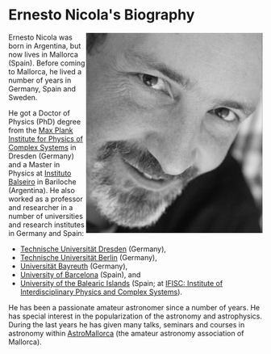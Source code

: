 # Ernesto Nicola's Biography
<img src="IMG/ernesto_nicola.jpg" width=350 align=right>

Ernesto Nicola was born in Argentina, but now lives in Mallorca (Spain). Before coming to Mallorca, he lived a number of years in Germany, Spain and Sweden.

He got a Doctor of Physics (PhD) degree from the [Max Plank Institute for Physics of Complex Systems][MPIPKS] in Dresden (Germany) and a Master in Physics at [Instituto Balseiro][IB] in Bariloche (Argentina). He also worked as a professor and researcher in a number of universities and research institutes in Germany and Spain:
* [Technische Universität Dresden][TUD] (Germany),
* [Technische Universität Berlin][TUB] (Germany),
* [Universität Bayreuth][UBay] (Germany),
* [University of Barcelona][UB] (Spain), and
* [University of the Balearic Islands][UIB] (Spain; at [IFISC: Institute of Interdisciplinary Physics and Complex Systems][IFISC]).

He has been a passionate amateur astronomer since a number of years. He has special interest in the popularization of the astronomy and astrophysics. During the last years he has given many talks, seminars and courses in astronomy within [AstroMallorca][AM] (the amateur astronomy association of Mallorca).

[MPIPKS]:https://www.pks.mpg.de/
[UB]:https://www.ub.edu/portal/web/fisica
[UIB]:https://www.uib.eu/
[IFISC]:https://ifisc.uib-csic.es/es/
[UBay]:https://www.physik.uni-bayreuth.de/en/
[TUB]:https://www.physics.tu-berlin.de/
[TUD]:https://tu-dresden.de/mn/physik
[IB]:https://www.ib.edu.ar/
[AM]:https://astromallorca.wordpress.com/
